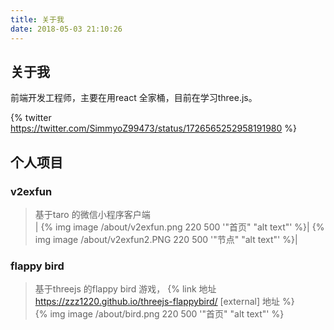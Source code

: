 ```yaml
---
title: 关于我
date: 2018-05-03 21:10:26
---
```


>

## 关于我

前端开发工程师，主要在用react 全家桶，目前在学习three.js。

{% twitter  https://twitter.com/SimmyoZ99473/status/1726565252958191980 %}


## 个人项目 

### v2exfun
> 基于taro 的微信小程序客户端  
| {% img image /about/v2exfun.png 220 500 '"首页" "alt text"' %}| {% img image /about/v2exfun2.PNG 220 500 '"节点" "alt text"' %}|


### flappy bird
> 基于threejs 的flappy bird 游戏， {% link 地址 https://zzz1220.github.io/threejs-flappybird/ [external] 地址 %}  
{% img image /about/bird.png 220 500 '"首页" "alt text"' %}    


